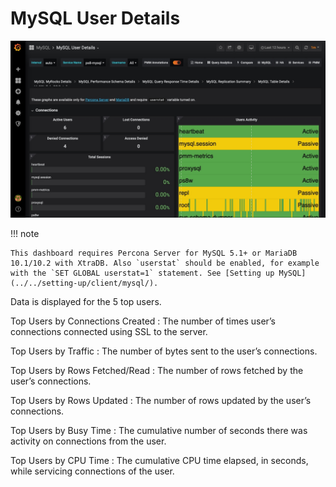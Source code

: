 # MySQL User Details

![image](../../_images/PMM_MySQL_User_Details.jpg)

!!! note

    This dashboard requires Percona Server for MySQL 5.1+ or MariaDB 10.1/10.2 with XtraDB. Also `userstat` should be enabled, for example with the `SET GLOBAL userstat=1` statement. See [Setting up MySQL](../../setting-up/client/mysql/).

Data is displayed for the 5 top users.

Top Users by Connections Created
:    The number of times user’s connections connected using SSL to the server.

Top Users by Traffic
:    The number of bytes sent to the user’s connections.

Top Users by Rows Fetched/Read
:    The number of rows fetched by the user’s connections.

Top Users by Rows Updated
:    The number of rows updated by the user’s connections.

Top Users by Busy Time
:    The cumulative number of seconds there was activity on connections from the user.

Top Users by CPU Time
:    The cumulative CPU time elapsed, in seconds, while servicing connections of the user.
